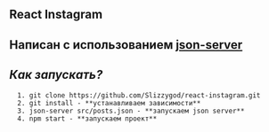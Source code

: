 ## React Instagram
Написан с использованием [json-server](https://www.npmjs.com/package/json-server)
---
***Как запускать?***
---
      1. git clone https://github.com/Slizzygod/react-instagram.git
      2. git install - **устанавливаем зависимости**
      3. json-server src/posts.json - **запускаем json server**
      4. npm start - **запускаем проект**
